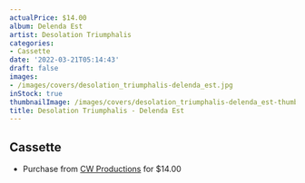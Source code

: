 ```yaml
---
actualPrice: $14.00
album: Delenda Est
artist: Desolation Triumphalis
categories:
- Cassette
date: '2022-03-21T05:14:43'
draft: false
images:
- /images/covers/desolation_triumphalis-delenda_est.jpg
inStock: true
thumbnailImage: /images/covers/desolation_triumphalis-delenda_est-thumb.jpg
title: Desolation Triumphalis - Delenda Est
---
```


## Cassette
* Purchase from [CW Productions](https://shop.cwproductions.net/products/desolation-triumphalis-delenda-est-tape) for $14.00
